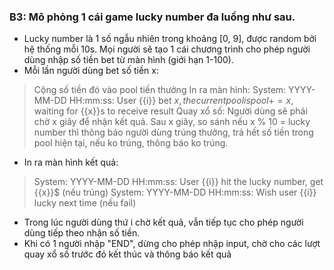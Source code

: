 ### B3: Mô phỏng 1 cái game lucky number đa luồng như sau. 
 - Lucky number là 1 số ngẫu nhiên trong khoảng [0, 9], được random bởi hệ thống mỗi 10s.
Mọi người sẽ tạo 1 cái chương trình cho phép người dùng nhập số tiền bet từ màn hình (giới hạn 1-100).
 - Mỗi lần người dùng bet số tiền x: 
> Cộng số tiền đó vào pool tiền thưởng
> In ra màn hình: System: YYYY-MM-DD HH:mm:ss: User {{i}} bet ${{x}}, the current pool is {{pool+=x}}$, waiting for {{x}}s to receive result
> Quay xổ số: Người dùng sẽ phải chờ x giây để nhận kết quả. Sau x giây, so sánh nếu x % 10 = lucky number thì thông báo người dùng trúng thưởng, trả hết số tiền trong pool hiện tại, nếu ko trúng, thông báo ko trúng.
 - In ra màn hình kết quả: 
> System: YYYY-MM-DD HH:mm:ss: User {{i}} hit the lucky number, get {{x}}$ (nếu trúng)
> System: YYYY-MM-DD HH:mm:ss: Wish user {{i}} lucky next time (nếu fail)
 - Trong lúc người dùng thứ i chờ kết quả, vẫn tiếp tục cho phép người dùng tiếp theo nhận số tiền.
 - Khi có 1 người nhập "END", dừng cho phép nhập input, chờ cho các lượt quay xổ số trước đó kết thúc và thông báo kết quả